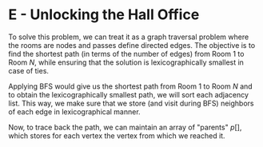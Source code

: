 # E - Unlocking the Hall Office
To solve this problem, we can treat it as a graph traversal problem where the rooms are nodes and passes define directed edges. The objective is to find the shortest path (in terms of the number of edges) from Room $1$ to Room $N$, while ensuring that the solution is lexicographically smallest in case of ties.

Applying BFS would give us the shortest path from Room $1$ to Room $N$ and to obtain the lexicographically smallest path, we will sort each adjacency list. This way, we make sure that we store (and visit during BFS) neighbors of each edge in lexicographical manner.

Now, to trace back the path, we can maintain an array of "parents" $p$[], which stores for each vertex the vertex from which we reached it.